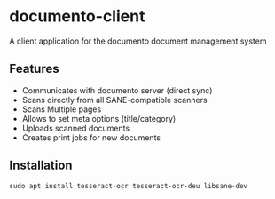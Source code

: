 # documento-client
A client application for the documento document management system

## Features
- Communicates with documento server (direct sync)
- Scans directly from all SANE-compatible scanners
- Scans Multiple pages
- Allows to set meta options (title/category)
- Uploads scanned documents
- Creates print jobs for new documents

## Installation

```
sudo apt install tesseract-ocr tesseract-ocr-deu libsane-dev
```
